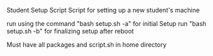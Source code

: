 Student Setup Script
Script for setting up a new student's machine

run using the command "bash setup.sh -a" for initial Setup
run "bash setup.sh -b" for finalizing setup after reboot

Must have all packages and script.sh in home directory
